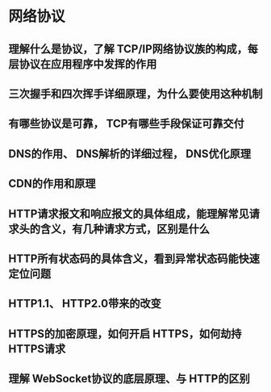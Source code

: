 # 网络协议

## 理解什么是协议，了解 TCP/IP网络协议族的构成，每层协议在应用程序中发挥的作用

## 三次握手和四次挥手详细原理，为什么要使用这种机制

## 有哪些协议是可靠， TCP有哪些手段保证可靠交付

## DNS的作用、 DNS解析的详细过程， DNS优化原理

## CDN的作用和原理

## HTTP请求报文和响应报文的具体组成，能理解常见请求头的含义，有几种请求方式，区别是什么

## HTTP所有状态码的具体含义，看到异常状态码能快速定位问题

## HTTP1.1、 HTTP2.0带来的改变

## HTTPS的加密原理，如何开启 HTTPS，如何劫持 HTTPS请求

## 理解 WebSocket协议的底层原理、与 HTTP的区别
